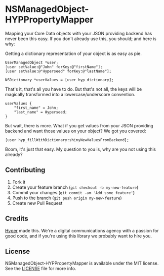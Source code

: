 NSManagedObject-HYPPropertyMapper
===============

Mapping your Core Data objects with your JSON providing backend has never been this easy. 
If you don't already use this, you should; and here is why:

Getting a dictionary representation of your object is as easy as pie.

``` objc
UserManagedObject *user;
[user setValue:@"John" forKey:@"firstName"];
[user setValue:@"Hyperseed" forKey:@"lastName"];

NSDictionary *userValues = [user hyp_dictionary];
```

That's it, that's all you have to do.
But that's not all, the keys will be magically transformed into a lowercase/underscore convention.

```
userValues {
    "first_name" = John;
    "last_name" = Hyperseed;
}
```

But wait, there is more.
What if you get values from your JSON providing backend and want those values on your object?
We got you covered:

``` objc
[user hyp_fillWithDictionary:shinyNewValuesFromBackend];
```

Boom, it's just that easy. My question to you is, why are you not using this already?

## Contributing

1. Fork it
2. Create your feature branch (`git checkout -b my-new-feature`)
3. Commit your changes (`git commit -am 'Add some feature'`)
4. Push to the branch (`git push origin my-new-feature`)
5. Create new Pull Request

## Credits

[Hyper](http://hyper.no) made this. We're a digital communications agency with a passion for good code,
and if you're using this library we probably want to hire you.

## License

NSManagedObject-HYPPropertyMapper is available under the MIT license. See the [LICENSE](https://raw.githubusercontent.com/hyperoslo/NSManagedObject-HYPPropertyMapper/develop/LICENSE.md) file for more info.
